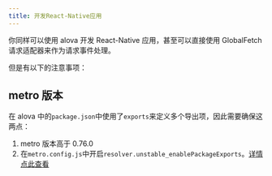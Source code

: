```yaml
---
title: 开发React-Native应用
---
```


你同样可以使用 alova 开发 React-Native 应用，甚至可以直接使用 GlobalFetch 请求适配器来作为请求事件处理。

但是有以下的注意事项：

## metro 版本

在 alova 中的`package.json`中使用了`exports`来定义多个导出项，因此需要确保这两点：

1. metro 版本高于 0.76.0
2. 在`metro.config.js`中开启`resolver.unstable_enablePackageExports`。[详情点此查看](https://facebook.github.io/metro/docs/configuration/#unstable_enablepackageexports-experimental)
